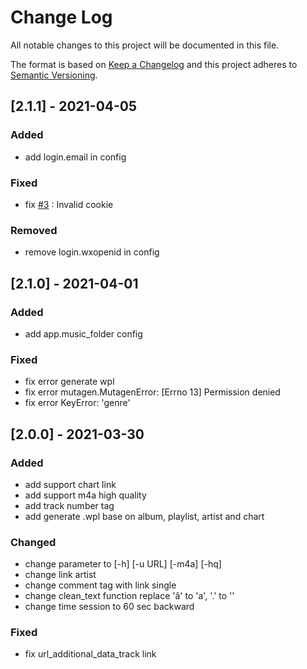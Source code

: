 
# Change Log
All notable changes to this project will be documented in this file.
 
The format is based on [Keep a Changelog](http://keepachangelog.com/)
and this project adheres to [Semantic Versioning](http://semver.org/).

## [2.1.1] - 2021-04-05
 
### Added

- add login.email in config
 
### Fixed 

- fix [#3](https://github.com/jaris58/joox_dl/issues/3#issue-849974043) : Invalid cookie

### Removed

-  remove login.wxopenid in config

## [2.1.0] - 2021-04-01
 
### Added

- add app.music_folder config
 
### Fixed 

- fix error generate wpl
- fix error mutagen.MutagenError: [Errno 13] Permission denied
- fix error KeyError: 'genre'

## [2.0.0] - 2021-03-30
 
### Added

- add support chart link
- add support m4a high quality
- add track number tag
- add generate .wpl base on album, playlist, artist and chart
   
### Changed

- change parameter to [-h] [-u URL] [-m4a] [-hq]
- change link artist
- change comment tag with link single
- change clean_text function replace 'â' to 'a', '.' to ''
- change time session to 60 sec backward

 
### Fixed 

- fix url_additional_data_track link